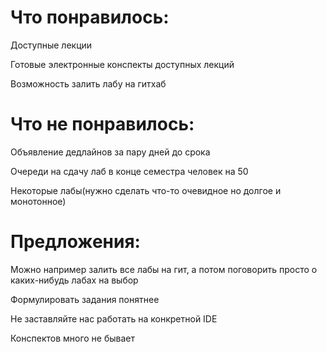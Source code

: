 # Что понравилось:

  Доступные лекции
  
  Готовые электронные конспекты доступных лекций
  
  Возможность залить лабу на гитхаб
  
# Что не понравилось:

  Объявление дедлайнов за пару дней до срока
  
  Очереди на сдачу лаб в конце семестра человек на 50
  
  Некоторые лабы(нужно сделать что-то очевидное но долгое и монотонное)
  
# Предложения:

  Можно например залить все лабы на гит, а потом поговорить просто о каких-нибудь лабах на выбор
  
  Формулировать задания понятнее
  
  Не заставляйте нас работать на конкретной IDE
  
  Конспектов много не бывает
